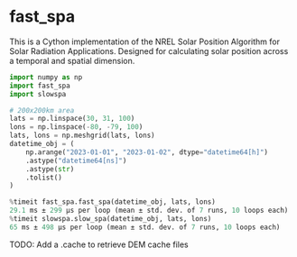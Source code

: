 # fast_spa

This is a Cython implementation of the NREL Solar Position Algorithm for Solar
Radiation Applications. Designed for calculating solar position across
a temporal and spatial dimension.

```python
import numpy as np
import fast_spa
import slowspa

# 200x200km area
lats = np.linspace(30, 31, 100)
lons = np.linspace(-80, -79, 100)
lats, lons = np.meshgrid(lats, lons)
datetime_obj = (
    np.arange("2023-01-01", "2023-01-02", dtype="datetime64[h]")
    .astype("datetime64[ns]")
    .astype(str)
    .tolist()
)

%timeit fast_spa.fast_spa(datetime_obj, lats, lons)
29.1 ms ± 299 µs per loop (mean ± std. dev. of 7 runs, 10 loops each)
%timeit slowspa.slow_spa(datetime_obj, lats, lons)
65 ms ± 498 µs per loop (mean ± std. dev. of 7 runs, 10 loops each)
```

TODO: Add a .cache to retrieve DEM cache files
